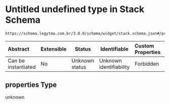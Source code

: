 # Untitled undefined type in Stack Schema

```txt
https://schema.legytma.com.br/3.0.0/schema/widget/stack.schema.json#/properties
```




| Abstract            | Extensible | Status         | Identifiable            | Custom Properties | Additional Properties | Access Restrictions | Defined In                                                                       |
| :------------------ | ---------- | -------------- | ----------------------- | :---------------- | --------------------- | ------------------- | -------------------------------------------------------------------------------- |
| Can be instantiated | No         | Unknown status | Unknown identifiability | Forbidden         | Allowed               | none                | [stack.schema.json\*](../schema/widget/stack.schema.json) |

## properties Type

unknown
